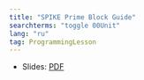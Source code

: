 ```yaml
---
title: "SPIKE Prime Block Guide"
searchterms: "toggle 00Unit"
lang: "ru"
tag: ProgrammingLesson
---
```

 <ul>
 <li class="ng-binding">Slides:
 <a href="ProgrammingLessons/SPBlockGuideRU.pptx">PDF</a>
 </li>
 </ul>
